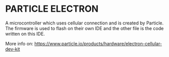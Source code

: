 # PARTICLE ELECTRON

A microcontroller which uses cellular connection and is created by Particle. The firmware is used to flash on their own IDE and the other file is the code written on this IDE.

More info on: https://www.particle.io/products/hardware/electron-cellular-dev-kit